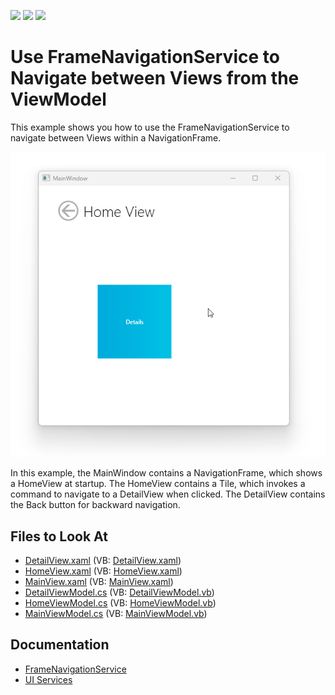 <!-- default badges list -->
![](https://img.shields.io/endpoint?url=https://codecentral.devexpress.com/api/v1/VersionRange/128659476/21.1.5%2B)
[![](https://img.shields.io/badge/Open_in_DevExpress_Support_Center-FF7200?style=flat-square&logo=DevExpress&logoColor=white)](https://supportcenter.devexpress.com/ticket/details/E4697)
[![](https://img.shields.io/badge/📖_How_to_use_DevExpress_Examples-e9f6fc?style=flat-square)](https://docs.devexpress.com/GeneralInformation/403183)
<!-- default badges end -->

# Use FrameNavigationService to Navigate between Views from the ViewModel

This example shows you how to use the FrameNavigationService to navigate between Views within a NavigationFrame.

<img src="/images/NavigationFrame.gif"/>

In this example, the MainWindow contains a NavigationFrame, which shows a HomeView at startup. The HomeView contains a Tile, which invokes a command to navigate to a DetailView when clicked. The DetailView contains the Back button for backward navigation.

<!-- default file list -->
## Files to Look At

* [DetailView.xaml](./CS/DXSample/View/DetailView.xaml) (VB: [DetailView.xaml](./VB/DXSample/View/DetailView.xaml))
* [HomeView.xaml](./CS/DXSample/View/HomeView.xaml) (VB: [HomeView.xaml](./VB/DXSample/View/HomeView.xaml))
* [MainView.xaml](./CS/DXSample/View/MainView.xaml) (VB: [MainView.xaml](./VB/DXSample/View/MainView.xaml))
* [DetailViewModel.cs](./CS/DXSample/ViewModel/DetailViewModel.cs) (VB: [DetailViewModel.vb](./VB/DXSample/ViewModel/DetailViewModel.vb))
* [HomeViewModel.cs](./CS/DXSample/ViewModel/HomeViewModel.cs) (VB: [HomeViewModel.vb](./VB/DXSample/ViewModel/HomeViewModel.vb))
* [MainViewModel.cs](./CS/DXSample/ViewModel/MainViewModel.cs) (VB: [MainViewModel.vb](./VB/DXSample/ViewModel/MainViewModel.vb))
<!-- default file list end -->

## Documentation

 * [FrameNavigationService](https://docs.devexpress.com/WPF/113944/mvvm-framework/services/predefined-set/framenavigationservice)
 * [UI Services](https://docs.devexpress.com/WPF/17414/mvvm-framework/services)
